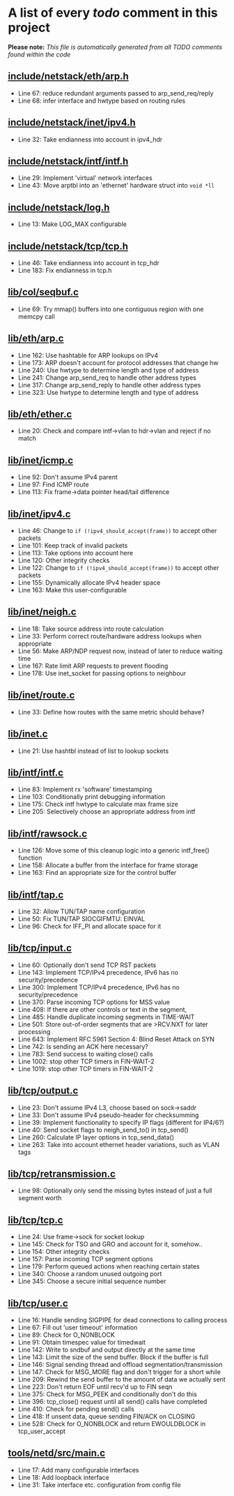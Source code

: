 # A list of every _todo_ comment in this project
**Please note:** _This file is automatically generated from all TODO comments found within the code_
## [include/netstack/eth/arp.h](include/netstack/eth/arp.h)
  - Line 67: reduce redundant arguments passed to arp_send_req/reply
  - Line 68: infer interface and hwtype based on routing rules

## [include/netstack/inet/ipv4.h](include/netstack/inet/ipv4.h)
  - Line 32: Take endianness into account in ipv4_hdr

## [include/netstack/intf/intf.h](include/netstack/intf/intf.h)
  - Line 29: Implement 'virtual' network interfaces
  - Line 43: Move arptbl into an 'ethernet' hardware struct into `void *ll`

## [include/netstack/log.h](include/netstack/log.h)
  - Line 13: Make LOG_MAX configurable

## [include/netstack/tcp/tcp.h](include/netstack/tcp/tcp.h)
  - Line 46: Take endianness into account in tcp_hdr
  - Line 183: Fix endianness in tcp.h

## [lib/col/seqbuf.c](lib/col/seqbuf.c)
  - Line 69: Try mmap() buffers into one contiguous region with one memcpy call

## [lib/eth/arp.c](lib/eth/arp.c)
  - Line 162: Use hashtable for ARP lookups on IPv4
  - Line 173: ARP doesn't account for protocol addresses that change hw
  - Line 240: Use hwtype to determine length and type of address
  - Line 241: Change arp_send_req to handle other address types
  - Line 317: Change arp_send_reply to handle other address types
  - Line 323: Use hwtype to determine length and type of address

## [lib/eth/ether.c](lib/eth/ether.c)
  - Line 20: Check and compare intf->vlan to hdr->vlan and reject if no match

## [lib/inet/icmp.c](lib/inet/icmp.c)
  - Line 92: Don't assume IPv4 parent
  - Line 97: Find ICMP route
  - Line 113: Fix frame->data pointer head/tail difference

## [lib/inet/ipv4.c](lib/inet/ipv4.c)
  - Line 46: Change to `if (!ipv4_should_accept(frame))` to accept other packets
  - Line 101: Keep track of invalid packets
  - Line 113: Take options into account here
  - Line 120: Other integrity checks
  - Line 122: Change to `if (!ipv4_should_accept(frame))` to accept other packets
  - Line 155: Dynamically allocate IPv4 header space
  - Line 163: Make this user-configurable

## [lib/inet/neigh.c](lib/inet/neigh.c)
  - Line 18: Take source address into route calculation
  - Line 33: Perform correct route/hardware address lookups when appropriate
  - Line 56: Make ARP/NDP request now, instead of later to reduce waiting time
  - Line 167: Rate limit ARP requests to prevent flooding
  - Line 178: Use inet_socket for passing options to neighbour

## [lib/inet/route.c](lib/inet/route.c)
  - Line 33: Define how routes with the same metric should behave?

## [lib/inet.c](lib/inet.c)
  - Line 21: Use hashtbl instead of list to lookup sockets

## [lib/intf/intf.c](lib/intf/intf.c)
  - Line 83: Implement rx 'software' timestamping
  - Line 103: Conditionally print debugging information
  - Line 175: Check intf hwtype to calculate max frame size
  - Line 205: Selectively choose an appropriate address from intf

## [lib/intf/rawsock.c](lib/intf/rawsock.c)
  - Line 126: Move some of this cleanup logic into a generic intf_free() function
  - Line 158: Allocate a buffer from the interface for frame storage
  - Line 163: Find an appropriate size for the control buffer

## [lib/intf/tap.c](lib/intf/tap.c)
  - Line 32: Allow TUN/TAP name configuration
  - Line 50: Fix TUN/TAP SIOCGIFMTU: EINVAL
  - Line 96: Check for IFF_PI and allocate space for it

## [lib/tcp/input.c](lib/tcp/input.c)
  - Line 60: Optionally don't send TCP RST packets
  - Line 143: Implement TCP/IPv4 precedence, IPv6 has no security/precedence
  - Line 300: Implement TCP/IPv4 precedence, IPv6 has no security/precedence
  - Line 370: Parse incoming TCP options for MSS value
  - Line 408: If there are other controls or text in the segment,
  - Line 485: Handle duplicate incoming segments in TIME-WAIT
  - Line 501: Store out-of-order segments that are >RCV.NXT for later processing
  - Line 643: Implement RFC 5961 Section 4: Blind Reset Attack on SYN
  - Line 742: Is sending an ACK here necessary?
  - Line 783: Send success to waiting close() calls
  - Line 1002: stop other TCP timers in FIN-WAIT-2
  - Line 1019: stop other TCP timers in FIN-WAIT-2

## [lib/tcp/output.c](lib/tcp/output.c)
  - Line 23: Don't assume IPv4 L3, choose based on sock->saddr
  - Line 33: Don't assume IPv4 pseudo-header for checksumming
  - Line 39: Implement functionality to specify IP flags (different for IP4/6?)
  - Line 40: Send socket flags to neigh_send_to() in tcp_send()
  - Line 260: Calculate IP layer options in tcp_send_data()
  - Line 263: Take into account ethernet header variations, such as VLAN tags

## [lib/tcp/retransmission.c](lib/tcp/retransmission.c)
  - Line 98: Optionally only send the missing bytes instead of just a full segment worth

## [lib/tcp/tcp.c](lib/tcp/tcp.c)
  - Line 24: Use frame->sock for socket lookup
  - Line 145: Check for TSO and GRO and account for it, somehow..
  - Line 154: Other integrity checks
  - Line 157: Parse incoming TCP segment options
  - Line 179: Perform queued actions when reaching certain states
  - Line 340: Choose a random unused outgoing port
  - Line 345: Choose a secure initial sequence number

## [lib/tcp/user.c](lib/tcp/user.c)
  - Line 16: Handle sending SIGPIPE for dead connections to calling process
  - Line 67: Fill out 'user timeout' information
  - Line 89: Check for O_NONBLOCK
  - Line 91: Obtain timespec value for timedwait
  - Line 142: Write to sndbuf and output directly at the same time
  - Line 143: Limit the size of the send buffer. Block if the buffer is full
  - Line 146: Signal sending thread and offload segmentation/transmission
  - Line 147: Check for MSG_MORE flag and don't trigger for a short while
  - Line 209: Rewind the send buffer to the amount of data we actually sent
  - Line 223: Don't return EOF until recv'd up to FIN seqn
  - Line 375: Check for MSG_PEEK and conditionally don't do this
  - Line 396: tcp_close() request until all send() calls have completed
  - Line 410: Check for pending send() calls
  - Line 418: If unsent data, queue sending FIN/ACK on CLOSING
  - Line 528: Check for O_NONBLOCK and return EWOULDBLOCK in tcp_user_accept

## [tools/netd/src/main.c](tools/netd/src/main.c)
  - Line 17: Add many configurable interfaces
  - Line 18: Add loopback interface
  - Line 31: Take interface etc. configuration from config file
